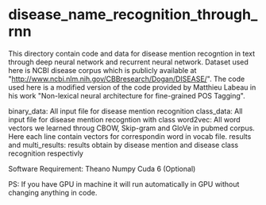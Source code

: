 # disease_name_recognition_through_rnn

This directory contain code and data for disease mention recogntion in text through deep neural network and recurrent neural network. Dataset used here is NCBI disease corpus which is publicly available at "http://www.ncbi.nlm.nih.gov/CBBresearch/Dogan/DISEASE/". The code used here is a modified version of the code provided by Matthieu Labeau in his work "Non-lexical neural architecture for fine-grained POS Tagging".

binary_data: All input file for disease mention recognition
class_data: All input file for disease mention recogntion with class
word2vec: All word vectors we learned throug CBOW, Skip-gram and GloVe in pubmed corpus. Here each line contain vectors for correspondin word in vocab file. 
results and multi_results: results obtain by disease mention and disease class recognition respectivly


Software Requirement:
Theano
Numpy
Cuda 6 (Optional)

PS: If you have GPU in machine it will run automatically in GPU without changing anything in code. 

